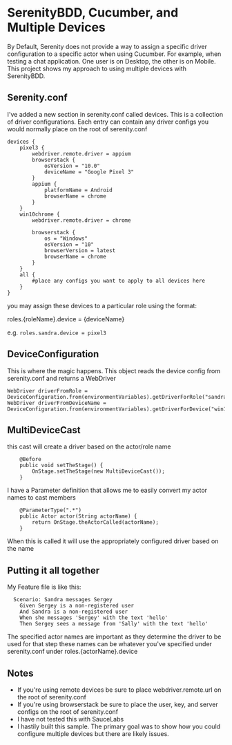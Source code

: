 # SerenityBDD, Cucumber, and Multiple Devices

By Default, Serenity does not provide a way to assign a specific driver configuration to a specific actor when using Cucumber.
For example, when testing a chat application. One user is on Desktop, the other is on Mobile.
This project shows my approach to using multiple devices with SerenityBDD.

## Serenity.conf
I've added a new section in serenity.conf called devices.
This is a collection of driver configurations. Each entry can contain any driver configs you would normally place on the root of serenity.conf

```
devices {
    pixel3 {
        webdriver.remote.driver = appium
        browserstack {
            osVersion = "10.0"
            deviceName = "Google Pixel 3"
        }
        appium {
            platformName = Android
            browserName = chrome
        }
    }
    win10chrome {
        webdriver.remote.driver = chrome

        browserstack {
            os = "Windows"
            osVersion = "10"
            browserVersion = latest
            browserName = chrome
        }
    }
    all {
        #place any configs you want to apply to all devices here
    }
}
```

you may assign these devices to a particular role using the format:
 
roles.{roleName}.device = {deviceName}

e.g. `roles.sandra.device = pixel3`

## DeviceConfiguration

This is where the magic happens. This object reads the device config from serenity.conf and returns a WebDriver
```
WebDriver driverFromRole = DeviceConfiguration.from(environmentVariables).getDriverForRole("sandra");
WebDriver driverFromDeviceName = DeviceConfiguration.from(environmentVariables).getDriverForDevice("win10chrome");
```

## MultiDeviceCast
this cast will create a driver based on the actor/role name
```
    @Before
    public void setTheStage() {
        OnStage.setTheStage(new MultiDeviceCast());
    }
```

I have a Parameter definition that allows me to easily convert my actor names to cast members

```
    @ParameterType(".*")
    public Actor actor(String actorName) {
        return OnStage.theActorCalled(actorName);
    }
```

When this is called it will use the appropriately configured driver based on the name

## Putting it all together

My Feature file is like this:
```
  Scenario: Sandra messages Sergey
    Given Sergey is a non-registered user
    And Sandra is a non-registered user
    When she messages 'Sergey' with the text 'hello'
    Then Sergey sees a message from 'Sally' with the text 'hello'
```

The specified actor names are important as they determine the driver to be used for that step
these names can be whatever you've specified under serenity.conf under roles.{actorName}.device

## Notes

- If you're using remote devices be sure to place webdriver.remote.url on the root of serenity.conf
- If you're using browserstack be sure to place the user, key, and server configs on the root of serenity.conf
- I have not tested this with SauceLabs
- I hastily built this sample. The primary goal was to show how you could configure multiple devices but there are likely issues.



